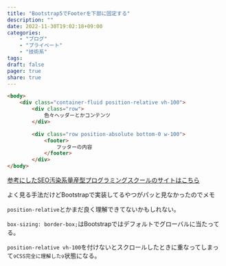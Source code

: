 ```yaml
---
title: "Bootstrap5でFooterを下部に固定する"
description: ""
date: 2022-11-30T19:02:18+09:00
categories:
    - "ブログ"
    - "プライベート"
    - "技術系"
tags:
draft: false
pager: true
share: true
---
```


```html
<body>
    <div class="container-fluid position-relative vh-100">
        <div class="row">
            色々ヘッダーとかコンテンツ
        </div>

        <div class="row position-absolute bottom-0 w-100">
            <footer>
                フッターの内容
            </footer>
        </div>
</body>
```

[参考にしたSEO汚染系量産型プログラミングスクールのサイトはこちら](https://magazine.techacademy.jp/magazine/19410)

よく見る手法だけどBootstrapで実装してるやつがパッと見なかったのでメモ

`position-relative`とかまだ良く理解できてないかもしれない。

`box-sizing: border-box;`はBootstrapではデフォルトでグローバルに当たってる。

`position-relative vh-100`を付けないとスクロールしたときに重なってしまって`✞CSS完全に理解した✞`状態になる。
